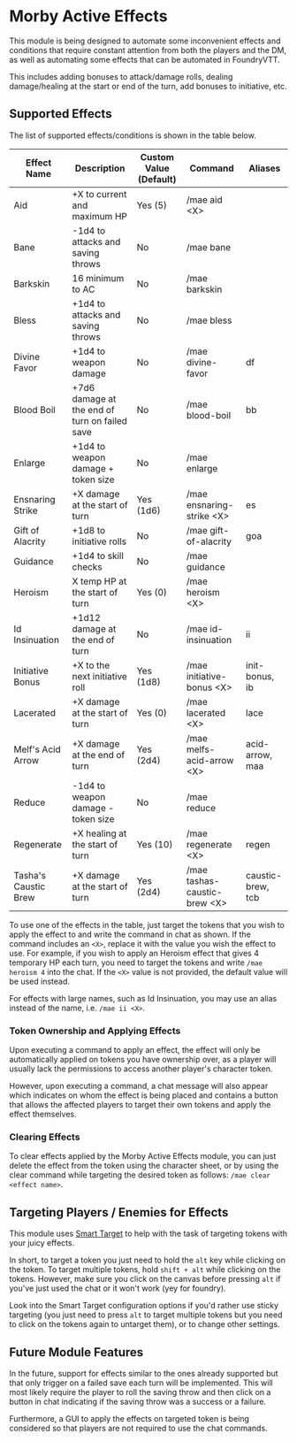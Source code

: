 # Morby Active Effects

This module is being designed to automate some inconvenient effects and conditions that require constant attention from both the players and the DM, as well as automating some effects that can be automated in FoundryVTT.

This includes adding bonuses to attack/damage rolls, dealing damage/healing at the start or end of the turn, add bonuses to initiative, etc.

## Supported Effects

The list of supported effects/conditions is shown in the table below.

| Effect Name          | Description                                   | Custom Value (Default) | Command                        | Aliases           |
| -------------------- | --------------------------------------------- | ---------------------- | ------------------------------ | ----------------- |
| Aid                  | +X to current and maximum HP                  | Yes (5)                | /mae aid \<X\>                 |                   |
| Bane                 | -1d4 to attacks and saving throws             | No                     | /mae bane                      |                   |
| Barkskin             | 16 minimum to AC                              | No                     | /mae barkskin                  |                   |
| Bless                | +1d4 to attacks and saving throws             | No                     | /mae bless                     |                   |
| Divine Favor         | +1d4 to weapon damage                         | No                     | /mae divine-favor              | df                |
| Blood Boil           | +7d6 damage at the end of turn on failed save | No                     | /mae blood-boil                | bb                |
| Enlarge              | +1d4 to weapon damage + token size            | No                     | /mae enlarge                   |                   |
| Ensnaring Strike     | +X damage at the start of turn                | Yes (1d6)              | /mae ensnaring-strike \<X\>    | es                |
| Gift of Alacrity     | +1d8 to initiative rolls                      | No                     | /mae gift-of-alacrity          | goa               |
| Guidance             | +1d4 to skill checks                          | No                     | /mae guidance                  |                   |
| Heroism              | X temp HP at the start of turn                | Yes (0)                | /mae heroism \<X\>             |                   |
| Id Insinuation       | +1d12 damage at the end of turn               | No                     | /mae id-insinuation            | ii                |
| Initiative Bonus     | +X to the next initiative roll                | Yes (1d8)              | /mae initiative-bonus \<X\>    | init-bonus, ib    |
| Lacerated            | +X damage at the start of turn                | Yes (0)                | /mae lacerated  \<X\>          | lace              |
| Melf's Acid Arrow    | +X damage at the end of turn                  | Yes (2d4)              | /mae melfs-acid-arrow  \<X\>   | acid-arrow, maa   |
| Reduce               | -1d4 to weapon damage - token size            | No                     | /mae reduce                    |                   |
| Regenerate           | +X healing at the start of turn               | Yes (10)               | /mae regenerate  \<X\>         | regen             |
| Tasha's Caustic Brew | +X damage at the start of turn                | Yes (2d4)              | /mae tashas-caustic-brew \<X\> | caustic-brew, tcb |

To use one of the effects in the table, just target the tokens that you wish to apply the effect to and write the command in chat as shown. If the command includes an  `<X>`, replace it with the value you wish the effect to use. For example, if you wish to apply an Heroism effect that gives 4 temporary HP each turn, you need to target the tokens and write `/mae heroism 4` into the chat. If the `<X>` value is not provided, the default value will be used instead.

For effects with large names, such as Id Insinuation, you may use an alias instead of the name, i.e. `/mae ii <X>`.

### Token Ownership and Applying Effects

Upon executing a command to apply an effect, the effect will only be automatically applied on tokens you have ownership over, as a player will usually lack the permissions to access another player's character token.

However, upon executing a command, a chat message will also appear which indicates on whom the effect is being placed and contains a button that allows the affected players to target their own tokens and apply the effect themselves.

### Clearing Effects

To clear effects applied by the Morby Active Effects module, you can just delete the effect from the token using the character sheet, or by using the clear command while targeting the desired token as follows: `/mae clear <effect name>`.

## Targeting Players / Enemies for Effects

This module uses [Smart Target](https://foundryvtt.com/packages/smarttarget) to help with the task of targeting tokens with your juicy effects.

In short, to target a token you just need to hold the `alt` key while clicking on the token. To target multiple tokens, hold `shift + alt` while clicking on the tokens. However, make sure you click on the canvas before pressing `alt` if you've just used the chat or it won't work (yey for foundry).

Look into the Smart Target configuration options if you'd rather use sticky targeting (you just need to press `alt` to target multiple tokens but you need to click on the tokens again to untarget them), or to change other settings.

## Future Module Features

In the future, support for effects similar to the ones already supported but that only trigger on a failed save each turn will be implemented. This will most likely require the player to roll the saving throw and then click on a button in chat indicating if the saving throw was a success or a failure.

Furthermore, a GUI to apply the effects on targeted token is being considered so that players are not required to use the chat commands.
